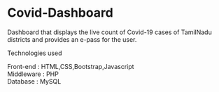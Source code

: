 # Covid-Dashboard
Dashboard that displays the live count of Covid-19 cases of TamilNadu districts and provides an e-pass for the user.

Technologies used

Front-end : HTML,CSS,Bootstrap,Javascript    
Middleware : PHP    
Database : MySQL
